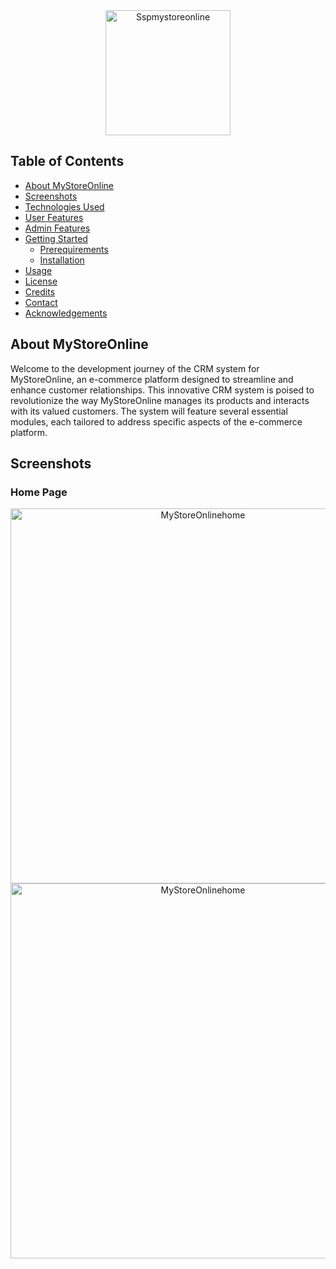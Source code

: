 <div align="center">
  <img src="https://github.com/pasindu09/Sspmystoreonline/assets/107637958/cf13edf5-a169-471f-88f9-2d77e14e1fc4" alt="Sspmystoreonline" height="200" width="200">
</div>

## Table of Contents

- [About MyStoreOnline](#about-MyStoreOnline)
- [Screenshots](#screenshots)
- [Technologies Used](#technologies-used)
- [User Features](#user-features)
- [Admin Features](#admin-features)
- [Getting Started](#getting-started)
  - [Prerequirements](#prerequirements)
  - [Installation](#installation)
- [Usage](#usage)
- [License](#license)
- [Credits](#credits)
- [Contact](#contact)
- [Acknowledgements](#acknowledgements)

## About MyStoreOnline

Welcome to the development journey of the CRM system for MyStoreOnline, an e-commerce platform designed to streamline and enhance customer relationships. This innovative CRM system is poised to revolutionize the way MyStoreOnline manages its products and interacts with its valued customers. The system will feature several essential modules, each tailored to address specific aspects of the e-commerce platform.

## Screenshots

### Home Page

<div align="center">
  <img src="https://github.com/pasindu09/Sspmystoreonline/assets/107637958/446afb65-d793-432e-be07-e10c49e3c6ce"
        alt="MyStoreOnlinehome"
        width="600">
 
</div>

<div align="center" margin-top="12">
 <img src="https://github.com/pasindu09/Sspmystoreonline/assets/107637958/7d531860-0063-4268-a5d3-e4459e680d0f"
        alt="MyStoreOnlinehome"
        width="600">
</div>


